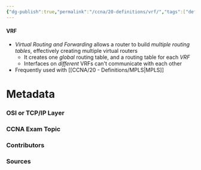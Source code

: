 ```yaml
---
{"dg-publish":true,"permalink":"/ccna/20-definitions/vrf/","tags":["defs_ccna"],"created":"2023-11-04T12:45:23.000-07:00","updated":"2023-11-07T16:11:31.000-08:00"}
---
```


#### VRF
- *Virtual Routing and Forwarding* allows a router to build *multiple routing tables*, effectively creating multiple virtual routers
	- It creates one *global* routing table, and a routing table for each *VRF*
	- Interfaces on *different* VRFs can't communicate with each other
- Frequently used with [[CCNA/20 - Definitions/MPLS\|MPLS]]




# Metadata
### OSI or TCP/IP Layer

### CCNA Exam Topic

### Contributors

### Sources
